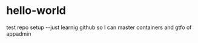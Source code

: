 # hello-world
test repo setup
--just learnig github so I can master containers and gtfo of appadmin

